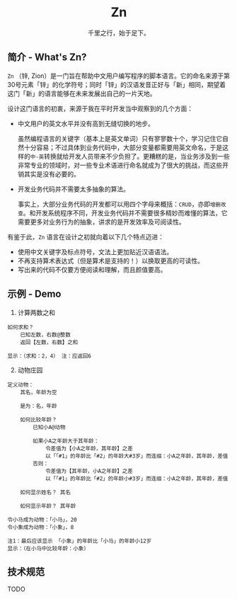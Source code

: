 <h1 align="center">Zn</h1>

<p align="center">千里之行，始于足下。</p>

## 简介 - What's Zn?

`Zn` （锌, Zion）是一门旨在帮助中文用户编写程序的脚本语言。它的命名来源于第30号元素「锌」的化学符号；同时「锌」的汉语发音正好与「新」相同，期望着这门「新」的语言能够在未来发展出自己的一片天地。

设计这门语言的初衷，来源于我在平时开发当中观察到的几个方面：

  - 中文用户的英文水平并没有高到无缝切换的地步。  
     
    虽然编程语言的关键字（基本上是英文单词）只有寥寥数十个，学习记住它自然十分容易；不过具体到业务代码中，大部分变量都需要用英文命名，于是这样的`中-英`转换就给开发人员带来不少负担了。更糟糕的是，当业务涉及到一些非常专业的领域时，对一些专业术语进行命名就成为了很大的挑战，而这些开销其实是没有必要的。

  - 开发业务代码并不需要太多抽象的算法。

    事实上，大部分业务代码的开发都可以用四个字母来概括：`CRUD`，亦即`增删改查`。和开发系统程序不同，开发业务代码并不需要很多精妙而难懂的算法，它需要更多对业务行为的抽象，讲求的是开发效率及可阅读性。

有鉴于此，`Zn` 语言在设计之初就向着以下几个特点迈进：

  - 使用中文关键字及标点符号，文法上更加贴近汉语语法。
  - 不再支持算术表达式（但是算术是支持的！）以换取更高的可读性。
  - 写出来的代码不仅要方便阅读和理解，而且颜值要高。

## 示例 - Demo

1. 计算两数之和
```zn
如何求和？
    已知左数，右数@整数
    返回【左数，右数】之和

显示：（求和：2，4） 注：应返回6
```

2. 动物庄园
```zn
定义动物：
    其名，年龄为空
    
    是为：名，年龄
    
    如何比较年龄？
        已知小A@动物

        如果小A之年龄大于其年龄：
            令差值为【小A之年龄，其年龄】之差
            以「「#1」的年龄比「#2」的年龄大#3岁」而连缀：小A之年龄，其年龄，差值
        否则：
            令差值为【其年龄，小A之年龄】之差
            以「「#1」的年龄比「#2」的年龄小#3岁」而连缀：小A之年龄，其年龄，差值
    
    如何显示姓名？ 其名

    如何显示年龄？ 其年龄

令小马成为动物：「小马」，20
令小象成为动物：「小象」，8

注1：最后应该显示 「小象」的年龄比「小马」的年龄小12岁
显示：（在小马中比较年龄：小象）
```

## 技术规范

TODO